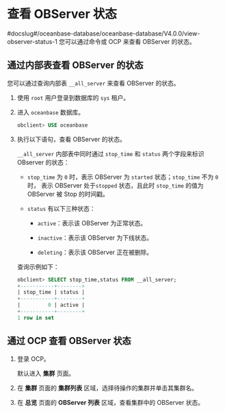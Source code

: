 # 查看 OBServer 状态
#docslug#/oceanbase-database/oceanbase-database/V4.0.0/view-observer-status-1
您可以通过命令或 OCP 来查看 OBServer 的状态。

## 通过内部表查看 OBServer 的状态

您可以通过查询内部表 `__all_server` 来查看 OBServer 的状态。

1. 使用 `root` 用户登录到数据库的 `sys` 租户。

2. 进入 `oceanbase` 数据库。

   ```sql
   obclient> USE oceanbase
   ```

3. 执行以下语句，查看 OBServer 的状态。

   `__all_server` 内部表中同时通过 `stop_time` 和 `status` 两个字段来标识 OBserver 的状态：
   
   * `stop_time` 为 `0` 时，表示 OBServer 为 `started` 状态；`stop_time` 不为 `0` 时， 表示 OBServer 处于`stopped` 状态，且此时 `stop_time` 的值为 OBServer 被 Stop 的时间戳。

   * `status` 有以下三种状态：

     * `active`：表示该 OBServer 为正常状态。

     * `inactive`：表示该 OBServer 为下线状态。

     * `deleting`：表示该 OBServer 正在被删除。

   查询示例如下：

   ```sql
   obclient> SELECT stop_time,status FROM __all_server;
   +-----------+--------+
   | stop_time | status |
   +-----------+--------+
   |         0 | active |
   +-----------+--------+
   1 row in set
   ```

## 通过 OCP 查看 OBServer 状态

1. 登录 OCP。

   默认进入 **集群** 页面。

2. 在 **集群** 页面的 **集群列表** 区域，选择待操作的集群并单击其集群名。

3. 在 **总览** 页面的 **OBServer 列表** 区域，查看集群中的 OBServer 状态。
